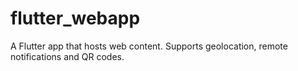 # flutter_webapp

A Flutter app that hosts web content. Supports geolocation, remote notifications and QR codes.
